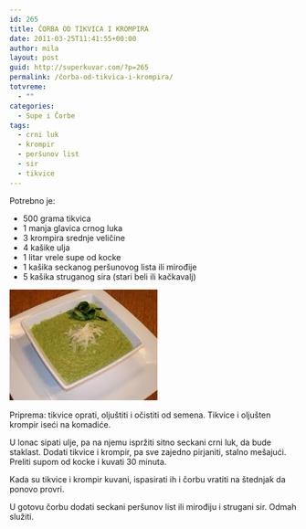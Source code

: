 ```yaml
---
id: 265
title: ČORBA OD TIKVICA I KROMPIRA
date: 2011-03-25T11:41:55+00:00
author: mila
layout: post
guid: http://superkuvar.com/?p=265
permalink: /čorba-od-tikvica-i-krompira/
totvreme:
  - ""
categories:
  - Supe i Čorbe
tags:
  - crni luk
  - krompir
  - peršunov list
  - sir
  - tikvice
---
```

Potrebno je:

  * 500 grama tikvica
  * 1 manja glavica crnog luka
  * 3 krompira srednje veličine
  * 4 kašike ulja
  * 1 litar vrele supe od kocke
  * 1 kašika seckanog peršunovog lista ili mirođije
  * 5 kašika struganog sira (stari beli ili kačkavalj)

<img class="alignnone size-full wp-image-737" title="corbaodtikvicaikrompira" src="/wp-content/uploads/2011/03/corbaodtikvicaikrompira.jpg" alt="" width="259" height="194" /> 

Priprema: tikvice oprati, oljuštiti i očistiti od semena. Tikvice i oljušten krompir iseći na komadiće.

U lonac sipati ulje, pa na njemu ispržiti sitno seckani crni luk, da bude staklast. Dodati tikvice i krompir, pa sve zajedno pirjaniti, stalno mešajući. Preliti supom od kocke i kuvati 30 minuta.

Kada su tikvice i krompir kuvani, ispasirati ih i čorbu vratiti na štednjak da ponovo provri.

U gotovu čorbu dodati seckani peršunov list ili mirođiju i strugani sir. Odmah služiti.